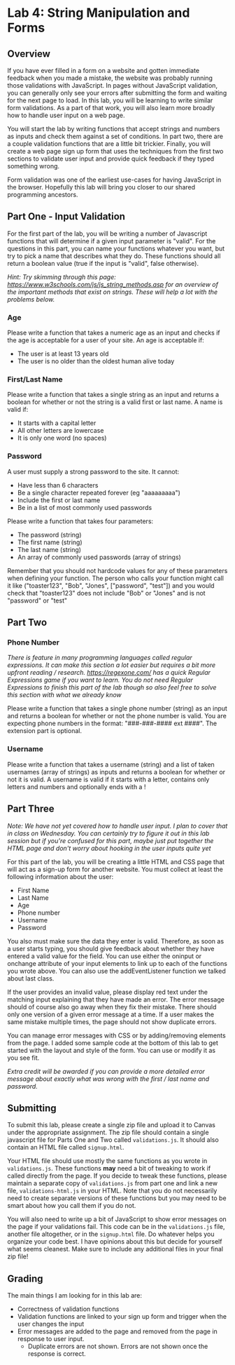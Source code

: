 # Lab 4: String Manipulation and Forms

## Overview

If you have ever filled in a form on a website and gotten immediate feedback when you made a mistake, the website was probably running those validations with JavaScript. In pages without JavaScript validation, you can generally only see your errors after submitting the form and waiting for the next page to load. In this lab, you will be learning to write similar form validations. As a part of that work, you will also learn more broadly how to handle user input on a web page. 

You will start the lab by writing functions that accept strings and numbers as inputs and check them against a set of conditions. In part two, there are a couple validation functions that are a little bit trickier. Finally, you will create a web page sign up form that uses the techniques from the first two sections to validate user input and provide quick feedback if they typed something wrong. 

Form validation was one of the earliest use-cases for having JavaScript in the browser. Hopefully this lab will bring you closer to our shared programming ancestors. 

## Part One - Input Validation

For the first part of the lab, you will be writing a number of Javascript functions that will determine if a given input parameter is "valid". For the questions in this part, you can name your functions whatever you want, but try to pick a name that describes what they do. These functions should all return a boolean value (true if the input is "valid", false otherwise).

*Hint: Try skimming through this page: https://www.w3schools.com/js/js_string_methods.asp for an overview of the important methods that exist on strings. These will help a lot with the problems below.* 

### Age

Please write a function that takes a numeric age as an input and checks if the age is acceptable for a user of your site. An age is acceptable if:
- The user is at least 13 years old
- The user is no older than the oldest human alive today

### First/Last Name

Please write a function that takes a single string as an input and returns a boolean for whether or not the string is a valid first or last name. A name is valid if:
- It starts with a capital letter
- All other letters are lowercase
- It is only one word (no spaces)

### Password

A user must supply a strong password to the site. It cannot:
- Have less than 6 characters
- Be a single character repeated forever (eg "aaaaaaaaa")
- Include the first or last name
- Be in a list of most commonly used passwords

Please write a function that takes four parameters:
- The password (string)
- The first name (string)
- The last name (string)
- An array of commonly used passwords (array of strings)

Remember that you should not hardcode values for any of these parameters when defining your function. The person who calls your function might call it like ("toaster123", "Bob", "Jones", ["password", "test"]) and you would check that "toaster123" does not include "Bob" or "Jones" and is not "password" or "test"

## Part Two

### Phone Number

*There is feature in many programming languages called regular expressions. It can make this section a lot easier but requires a bit more upfront reading / research. <https://regexone.com/> has a quick Regular Expressions game if you want to learn. You do not need Regular Expressions to finish this part of the lab though so also feel free to solve this section with what we already know*

Please write a function that takes a single phone number (string) as an input and returns a boolean for whether or not the phone number is valid. You are expecting phone numbers in the format: "###-###-#### ext ####". The extension part is optional.

### Username

Please write a function that takes a username (string) and a list of taken usernames (array of strings) as inputs and returns a boolean for whether or not it is valid. A username is valid if it starts with a letter, contains only letters and numbers and optionally ends with a !

## Part Three

*Note: We have not yet covered how to handle user input. I plan to cover that in class on Wednesday. You can certainly try to figure it out in this lab session but if you're confused for this part, maybe just put together the HTML page and don't worry about hooking in the user inputs quite yet*

For this part of the lab, you will be creating a little HTML and CSS page that will act as a sign-up form for another website. You must collect at least the following information about the user:
- First Name
- Last Name
- Age
- Phone number
- Username
- Password

You also must make sure the data they enter is valid. Therefore, as soon as a user starts typing, you should give feedback about whether they have entered a valid value for the field. You can use either the oninput or onchange attribute of your input elements to link up to each of the functions you wrote above. You can also use the addEventListener function we talked about last class.

If the user provides an invalid value, please display red text under the matching input explaining that they have made an error. The error message should of course also go away when they fix their mistake. There should only one version of a given error message at a time. If a user makes the same mistake multiple times, the page should not show duplicate errors.

You can manage error messages with CSS or by adding/removing elements from the page. I added some sample code at the bottom of this lab to get started with the layout and style of the form. You can use or modify it as you see fit.


*Extra credit will be awarded if you can provide a more detailed error message about exactly what was wrong with the first / last name and password.*

## Submitting

To submit this lab, please create a single zip file and upload it to Canvas under the appropriate assignment. The zip file should contain a single javascript file for Parts One and Two called `validations.js`. It should also contain an HTML file called `signup.html`. 

Your HTML file should use mostly the same functions as you wrote in `validations.js`. These functions **may** need a bit of tweaking to work if called directly from the page. If you decide to tweak these functions, please maintain a separate copy of `validations.js` from part one and link a new file, `validations-html.js` in your HTML. Note that you do not necessarily need to create separate versions of these functions but you may need to be smart about how you call them if you do not.

You will also need to write up a bit of JavaScript to show error messages on the page if your validations fail. This code can be in the `validations.js` file, another file altogether, or in the `signup.html` file. Do whatever helps you organize your code best. I have opinions about this but decide for yourself what seems cleanest. Make sure to include any additional files in your final zip file!

## Grading

The main things I am looking for in this lab are:

- Correctness of validation functions
- Validation functions are linked to your sign up form and trigger when the user changes the input
- Error messages are added to the page and removed from the page in response to user input.
  - Duplicate errors are not shown. Errors are not shown once the response is correct.